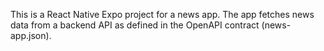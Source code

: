 <!-- Use this file to provide workspace-specific custom instructions to Copilot. For more details, visit https://code.visualstudio.com/docs/copilot/copilot-customization#_use-a-githubcopilotinstructionsmd-file -->

This is a React Native Expo project for a news app. The app fetches news data from a backend API as defined in the OpenAPI contract (news-app.json).
